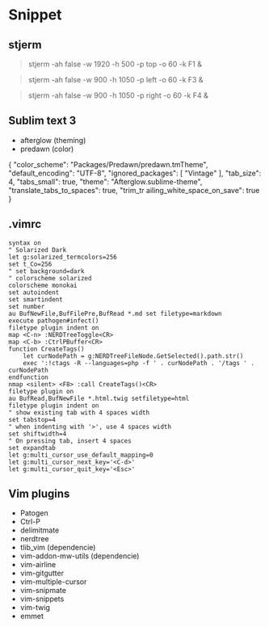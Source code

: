 # Snippet

## stjerm

> stjerm -ah false -w 1920 -h 500 -p top -o 60 -k F1 &

> stjerm -ah false -w 900 -h 1050 -p left -o 60 -k F3 &

> stjerm -ah false -w 900 -h 1050 -p right -o 60 -k F4 &

## Sublim text 3

 * afterglow (theming)
 * predawn (color)

{
    "color_scheme": "Packages/Predawn/predawn.tmTheme",
    "default_encoding": "UTF-8",
    "ignored_packages":
    [
    "Vintage"
    ],
    "tab_size": 4,
    "tabs_small": true,
    "theme": "Afterglow.sublime-theme",
    "translate_tabs_to_spaces": true,
    "trim_tr
    ailing_white_space_on_save": true
}

## .vimrc

```
syntax on
" Solarized Dark
let g:solarized_termcolors=256
set t_Co=256
" set background=dark
" colorscheme solarized
colorscheme monokai
set autoindent
set smartindent
set number
au BufNewFile,BufFilePre,BufRead *.md set filetype=markdown
execute pathogen#infect()
filetype plugin indent on
map <C-n> :NERDTreeToggle<CR>
map <C-b> :CtrlPBuffer<CR>
function CreateTags()
    let curNodePath = g:NERDTreeFileNode.GetSelected().path.str()
    exec ':!ctags -R --languages=php -f ' . curNodePath . '/tags ' . curNodePath
endfunction
nmap <silent> <F8> :call CreateTags()<CR>
filetype plugin on
au BufRead,BufNewFile *.html.twig setfiletype=html
filetype plugin indent on
" show existing tab with 4 spaces width
set tabstop=4
" when indenting with '>', use 4 spaces width
set shiftwidth=4
" On pressing tab, insert 4 spaces
set expandtab
let g:multi_cursor_use_default_mapping=0
let g:multi_cursor_next_key='<C-d>'
let g:multi_cursor_quit_key='<Esc>'
```

## Vim plugins 

* Patogen
* Ctrl-P
* delimitmate
* nerdtree
* tlib_vim (dependencie)
* vim-addon-mw-utils (dependencie)
* vim-airline
* vim-gitgutter
* vim-multiple-cursor
* vim-snipmate
* vim-snippets
* vim-twig
* emmet
